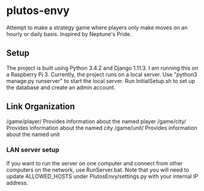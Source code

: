 # plutos-envy
Attempt to make a strategy game where players only make moves on an hourly or daily basis. Inspired by Neptune's Pride.

## Setup
The project is built using Python 3.4.2 and Django 1.11.3. I am running this on a Raspberry Pi 3.
Currently, the project runs on a local server. Use "python3 manage.py runserver" to start the local server.
Run InitialSetup.sh to set up the database and create an admin account.

## Link Organization
/game/player/<player-name>
    Provides information about the named player
/game/city/<city-name>
    Provides information about the named city
/game/unit/<unit-name>
    Provides information about the named unit

### LAN server setup
If you want to run the server on one computer and connect from other computers on the network, use RunServer.bat.
Note that you will need to update ALLOWED_HOSTS under PlutosEnvy/settings.py with your internal IP address.

